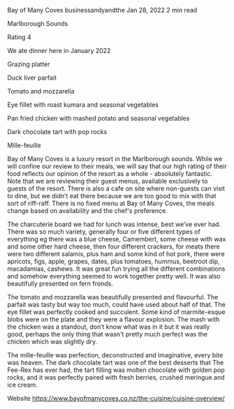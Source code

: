 Bay of Many Coves
businessandyandthe
Jan 28, 2022
2 min read


Marlborough Sounds 

Rating 4 

We ate dinner here in January 2022

Grazing platter

Duck liver parfait

Tomato and mozzarella 

Eye fillet with roast kumara and seasonal vegetables

Pan fried chicken with mashed potato and seasonal vegetables

Dark chocolate tart with pop rocks

Mille-feuille

Bay of Many Coves is a luxury resort in the Marlborough sounds. While we will confine our review to their meals, we will say that our high rating of their food reflects our opinion of the resort as a whole - absolutely fantastic. Note that we are reviewing their guest menus, available exclusively to guests of the resort. There is also a cafe on site where non-guests can visit to dine, but we didn’t eat there because we are too good to mix with that sort of riff-raff. There is no fixed menu at Bay of Many Coves, the meals change based on availability and the chef's preference. 

The charcuterie board we had for lunch was intense, best we’ve ever had. There was so much variety, generally four or five different types of everything eg there was a blue cheese, Camembert, some cheese with wax and some other hard cheese, then four different crackers, for meats there were two different salamis, plus ham and some kind of hot pork, there were apricots, figs, apple, grapes, dates, plus tomatoes, hummus, beetroot dip, macadamias, cashews. It was great fun trying all the different combinations and somehow everything seemed to work together pretty well. It was also beautifully presented on fern fronds. 

The tomato and mozzarella was beautifully presented and flavourful. The parfait was tasty but way too much, could have used about half of that. The eye fillet was perfectly cooked and succulent. Some kind of marmite-esque blobs were on the plate and they were a flavour explosion. The mash with the chicken was a standout, don’t know what was in it but it was really good, perhaps the only thing that wasn't pretty much perfect was the chicken which was slightly dry. 

The mille-feuille was perfection, deconstructed and imaginative, every bite was heaven. The dark chocolate tart was one of the best desserts that The Fee-Rex has ever had, the tart filling was molten chocolate with golden pop rocks, and it was perfectly paired with fresh berries, crushed meringue and ice cream. 

Website https://www.bayofmanycoves.co.nz/the-cuisine/cuisine-overview/